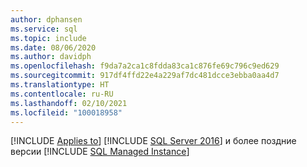```yaml
---
author: dphansen
ms.service: sql
ms.topic: include
ms.date: 08/06/2020
ms.author: davidph
ms.openlocfilehash: f9da7a2ca1c8fdda83ca1c876fe69c796c9ed629
ms.sourcegitcommit: 917df4ffd22e4a229af7dc481dcce3ebba0aa4d7
ms.translationtype: HT
ms.contentlocale: ru-RU
ms.lasthandoff: 02/10/2021
ms.locfileid: "100018958"
---
```

[!INCLUDE [Applies to](../../includes/applies-md.md)] [!INCLUDE [SQL Server 2016](_ss2016.md)] и более поздние версии [!INCLUDE [SQL Managed Instance](../../includes/applies-to-version/_asdbmi.md)] 